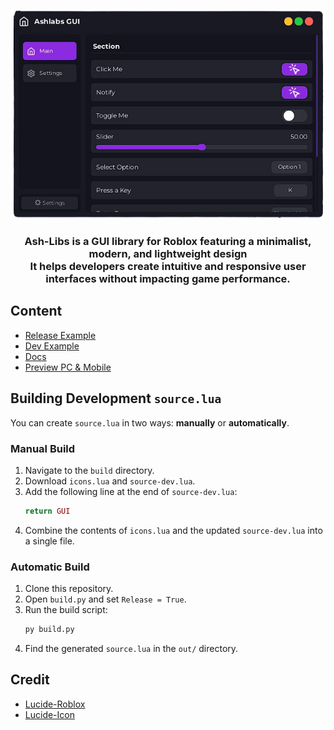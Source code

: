 <p align="center">
    <img src="./assets/preview/pc.png" alt="Ash-Libs Logo" />
</p>

<h3 align="center">
    Ash-Libs is a GUI library for Roblox featuring a minimalist, modern, and lightweight design<br> It helps developers create intuitive and responsive user interfaces without impacting game performance.
</h3>

## Content
- [Release Example](./example.lua)
- [Dev Example](./build/test.lua)
- [Docs](./docs/README.md)
- [Preview PC & Mobile](./assets/preview/README.md)

## Building Development `source.lua`
You can create `source.lua` in two ways: **manually** or **automatically**.

### Manual Build
1. Navigate to the `build` directory.
2. Download `icons.lua` and `source-dev.lua`.
3. Add the following line at the end of `source-dev.lua`:
    ```lua
    return GUI
    ```
4. Combine the contents of `icons.lua` and the updated `source-dev.lua` into a single file.

### Automatic Build
1. Clone this repository.
2. Open `build.py` and set `Release = True`.
3. Run the build script:
    ```bash
    py build.py
    ```
4. Find the generated `source.lua` in the `out/` directory.

## Credit
- [Lucide-Roblox](https://github.com/latte-soft/lucide-roblox)
- [Lucide-Icon](https://lucide.dev)